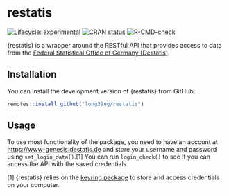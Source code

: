 
<!-- README.md is generated from README.Rmd. Please edit that file -->

# restatis

<!-- badges: start -->

[![Lifecycle:
experimental](https://img.shields.io/badge/lifecycle-experimental-orange.svg)](https://lifecycle.r-lib.org/articles/stages.html#experimental)
[![CRAN
status](https://www.r-pkg.org/badges/version/restatis)](https://CRAN.R-project.org/package=restatis)
[![R-CMD-check](https://github.com/long39ng/restatis/workflows/R-CMD-check/badge.svg)](https://github.com/long39ng/restatis/actions)
<!-- badges: end -->

{restatis} is a wrapper around the RESTful API that provides access to
data from the [Federal Statistical Office of Germany
(Destatis)](https://www-genesis.destatis.de/).

## Installation

You can install the development version of {restatis} from GitHub:

``` r
remotes::install_github("long39ng/restatis")
```

## Usage

To use most functionality of the package, you need to have an account at
<https://www-genesis.destatis.de> and store your username and password
using `set_login_data()`.[1] You can run `login_check()` to see if you
can access the API with the saved credentials.

[1] {restatis} relies on the [keyring
package](https://github.com/r-lib/keyring) to store and access
credentials on your computer.

